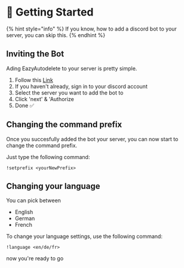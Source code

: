 # 🚀 Getting Started

{% hint style="info" %}
If you know, how to add a discord bot to your server, you can skip this.
{% endhint %}

## Inviting the Bot

Ading EazyAutodelete to your server is pretty simple.

1. Follow this [Link](https://discord.com/oauth2/authorize?client_id=746453621821931634&permissions=391232&scope=bot)
2. If you haven't already, sign in to your discord account
3. Select the server you want to add the bot to
4. Click 'next' & 'Authorize
5. Done ✅

## Changing the command prefix

Once you succesfully added the bot your server, you can now start to change the command prefix.

Just type the following command:

```text
!setprefix <yourNewPrefix> 
```

## Changing your language

You can pick between

* English
* German
* French

To change your language settings, use the following command:

```text
!language <en/de/fr>
```

now you're ready to go

